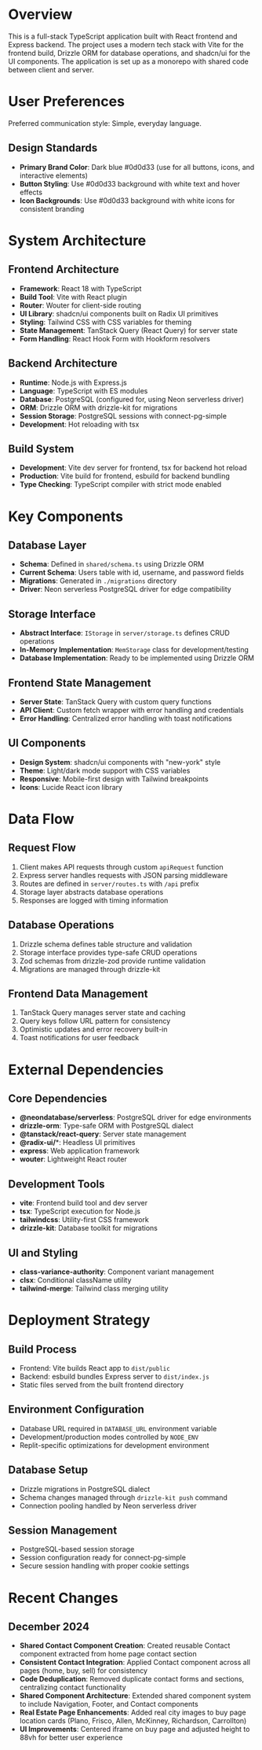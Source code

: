 # Overview

This is a full-stack TypeScript application built with React frontend and Express backend. The project uses a modern tech stack with Vite for the frontend build, Drizzle ORM for database operations, and shadcn/ui for the UI components. The application is set up as a monorepo with shared code between client and server.

# User Preferences

Preferred communication style: Simple, everyday language.

## Design Standards
- **Primary Brand Color**: Dark blue #0d0d33 (use for all buttons, icons, and interactive elements)
- **Button Styling**: Use #0d0d33 background with white text and hover effects
- **Icon Backgrounds**: Use #0d0d33 background with white icons for consistent branding

# System Architecture

## Frontend Architecture
- **Framework**: React 18 with TypeScript
- **Build Tool**: Vite with React plugin
- **Router**: Wouter for client-side routing
- **UI Library**: shadcn/ui components built on Radix UI primitives
- **Styling**: Tailwind CSS with CSS variables for theming
- **State Management**: TanStack Query (React Query) for server state
- **Form Handling**: React Hook Form with Hookform resolvers

## Backend Architecture
- **Runtime**: Node.js with Express.js
- **Language**: TypeScript with ES modules
- **Database**: PostgreSQL (configured for, using Neon serverless driver)
- **ORM**: Drizzle ORM with drizzle-kit for migrations
- **Session Storage**: PostgreSQL sessions with connect-pg-simple
- **Development**: Hot reloading with tsx

## Build System
- **Development**: Vite dev server for frontend, tsx for backend hot reload
- **Production**: Vite build for frontend, esbuild for backend bundling
- **Type Checking**: TypeScript compiler with strict mode enabled

# Key Components

## Database Layer
- **Schema**: Defined in `shared/schema.ts` using Drizzle ORM
- **Current Schema**: Users table with id, username, and password fields
- **Migrations**: Generated in `./migrations` directory
- **Driver**: Neon serverless PostgreSQL driver for edge compatibility

## Storage Interface
- **Abstract Interface**: `IStorage` in `server/storage.ts` defines CRUD operations
- **In-Memory Implementation**: `MemStorage` class for development/testing
- **Database Implementation**: Ready to be implemented using Drizzle ORM

## Frontend State Management
- **Server State**: TanStack Query with custom query functions
- **API Client**: Custom fetch wrapper with error handling and credentials
- **Error Handling**: Centralized error handling with toast notifications

## UI Components
- **Design System**: shadcn/ui components with "new-york" style
- **Theme**: Light/dark mode support with CSS variables
- **Responsive**: Mobile-first design with Tailwind breakpoints
- **Icons**: Lucide React icon library

# Data Flow

## Request Flow
1. Client makes API requests through custom `apiRequest` function
2. Express server handles requests with JSON parsing middleware
3. Routes are defined in `server/routes.ts` with `/api` prefix
4. Storage layer abstracts database operations
5. Responses are logged with timing information

## Database Operations
1. Drizzle schema defines table structure and validation
2. Storage interface provides type-safe CRUD operations
3. Zod schemas from drizzle-zod provide runtime validation
4. Migrations are managed through drizzle-kit

## Frontend Data Management
1. TanStack Query manages server state and caching
2. Query keys follow URL pattern for consistency
3. Optimistic updates and error recovery built-in
4. Toast notifications for user feedback

# External Dependencies

## Core Dependencies
- **@neondatabase/serverless**: PostgreSQL driver for edge environments
- **drizzle-orm**: Type-safe ORM with PostgreSQL dialect
- **@tanstack/react-query**: Server state management
- **@radix-ui/***: Headless UI primitives
- **express**: Web application framework
- **wouter**: Lightweight React router

## Development Tools
- **vite**: Frontend build tool and dev server
- **tsx**: TypeScript execution for Node.js
- **tailwindcss**: Utility-first CSS framework
- **drizzle-kit**: Database toolkit for migrations

## UI and Styling
- **class-variance-authority**: Component variant management
- **clsx**: Conditional className utility
- **tailwind-merge**: Tailwind class merging utility

# Deployment Strategy

## Build Process
- Frontend: Vite builds React app to `dist/public`
- Backend: esbuild bundles Express server to `dist/index.js`
- Static files served from the built frontend directory

## Environment Configuration
- Database URL required in `DATABASE_URL` environment variable
- Development/production modes controlled by `NODE_ENV`
- Replit-specific optimizations for development environment

## Database Setup
- Drizzle migrations in PostgreSQL dialect
- Schema changes managed through `drizzle-kit push` command
- Connection pooling handled by Neon serverless driver

## Session Management
- PostgreSQL-based session storage
- Session configuration ready for connect-pg-simple
- Secure session handling with proper cookie settings

# Recent Changes

## December 2024
- **Shared Contact Component Creation**: Created reusable Contact component extracted from home page contact section
- **Consistent Contact Integration**: Applied Contact component across all pages (home, buy, sell) for consistency
- **Code Deduplication**: Removed duplicate contact forms and sections, centralizing contact functionality
- **Shared Component Architecture**: Extended shared component system to include Navigation, Footer, and Contact components
- **Real Estate Page Enhancements**: Added real city images to buy page location cards (Plano, Frisco, Allen, McKinney, Richardson, Carrollton)
- **UI Improvements**: Centered iframe on buy page and adjusted height to 88vh for better user experience